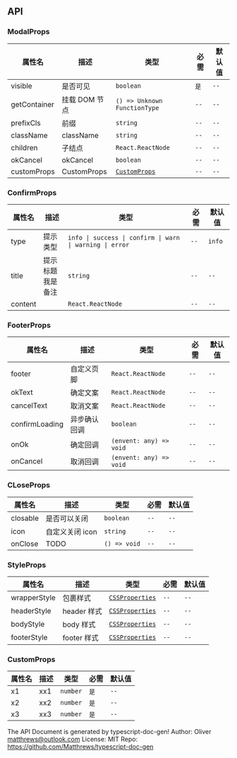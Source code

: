 ## API

### ModalProps

| 属性名       | 描述          | 类型                                       | 必需            | 默认值          |
| ------------ | ------------- | ------------------------------------------ | --------------- | --------------- |
| visible      | 是否可见      | <code>boolean</code>                       | <code>是</code> | <code>--</code> |
| getContainer | 挂载 DOM 节点 | <code>() => Unknown FunctionType</code>    | <code>--</code> | <code>--</code> |
| prefixCls    | 前缀          | <code>string</code>                        | <code>--</code> | <code>--</code> |
| className    | className     | <code>string</code>                        | <code>--</code> | <code>--</code> |
| children     | 子结点        | <code>React.ReactNode</code>               | <code>--</code> | <code>--</code> |
| okCancel     | okCancel      | <code>boolean</code>                       | <code>--</code> | <code>--</code> |
| customProps  | CustomProps   | <code>[CustomProps](###CustomProps)</code> | <code>--</code> | <code>--</code> |

### ConfirmProps

| 属性名  | 描述                    | 类型                                                                | 必需            | 默认值            |
| ------- | ----------------------- | ------------------------------------------------------------------- | --------------- | ----------------- |
| type    | 提示类型                | <code>info \| success \| confirm \| warn \| warning \| error</code> | <code>--</code> | <code>info</code> |
| title   | 提示标题 <br/> 我是备注 | <code>string</code>                                                 | <code>--</code> | <code>--</code>   |
| content |                         | <code>React.ReactNode</code>                                        | <code>--</code> | <code>--</code>   |

### FooterProps

| 属性名         | 描述         | 类型                               | 必需            | 默认值          |
| -------------- | ------------ | ---------------------------------- | --------------- | --------------- |
| footer         | 自定义页脚   | <code>React.ReactNode</code>       | <code>--</code> | <code>--</code> |
| okText         | 确定文案     | <code>React.ReactNode</code>       | <code>--</code> | <code>--</code> |
| cancelText     | 取消文案     | <code>React.ReactNode</code>       | <code>--</code> | <code>--</code> |
| confirmLoading | 异步确认回调 | <code>boolean</code>               | <code>--</code> | <code>--</code> |
| onOk           | 确定回调     | <code>(envent: any) => void</code> | <code>--</code> | <code>--</code> |
| onCancel       | 取消回调     | <code>(envent: any) => void</code> | <code>--</code> | <code>--</code> |

### CLoseProps

| 属性名   | 描述            | 类型                    | 必需            | 默认值          |
| -------- | --------------- | ----------------------- | --------------- | --------------- |
| closable | 是否可以关闭    | <code>boolean</code>    | <code>--</code> | <code>--</code> |
| icon     | 自定义关闭 icon | <code>string</code>     | <code>--</code> | <code>--</code> |
| onClose  | TODO            | <code>() => void</code> | <code>--</code> | <code>--</code> |

### StyleProps

| 属性名       | 描述        | 类型                                           | 必需            | 默认值          |
| ------------ | ----------- | ---------------------------------------------- | --------------- | --------------- |
| wrapperStyle | 包裹样式    | <code>[CSSProperties](###CSSProperties)</code> | <code>--</code> | <code>--</code> |
| headerStyle  | header 样式 | <code>[CSSProperties](###CSSProperties)</code> | <code>--</code> | <code>--</code> |
| bodyStyle    | body 样式   | <code>[CSSProperties](###CSSProperties)</code> | <code>--</code> | <code>--</code> |
| footerStyle  | footer 样式 | <code>[CSSProperties](###CSSProperties)</code> | <code>--</code> | <code>--</code> |

### CustomProps

| 属性名 | 描述 | 类型                | 必需            | 默认值          |
| ------ | ---- | ------------------- | --------------- | --------------- |
| x1     | xx1  | <code>number</code> | <code>是</code> | <code>--</code> |
| x2     | xx2  | <code>number</code> | <code>是</code> | <code>--</code> |
| x3     | xx3  | <code>number</code> | <code>是</code> | <code>--</code> |

The API Document is generated by typescript-doc-gen!
Author: Oliver <matthrews@outlook.com>
License: MIT
Repo: https://github.com/Matthrews/typescript-doc-gen
